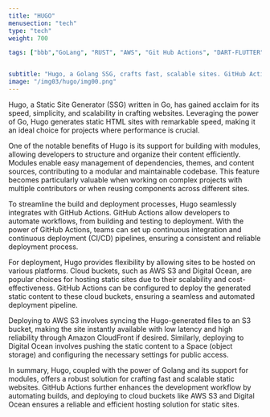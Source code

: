 ```yaml
---
title: "HUGO"
menusection: "tech"
type: "tech"
weight: 700

tags: ["bbb","GoLang", "RUST", "AWS", "Git Hub Actions", "DART-FLUTTER", "hugo", "DOCKER", "K8S", "KAFKA", "ESP32"]


subtitle: "Hugo, a Golang SSG, crafts fast, scalable sites. GitHub Actions, modules streamline builds. Deploy seamlessly to AWS S3, Digital Ocean buckets."
image: "/img03/hugo/img00.png"
---
```

Hugo, a Static Site Generator (SSG) written in Go, has gained acclaim for its speed, simplicity, and scalability in crafting websites. Leveraging the power of Go, Hugo generates static HTML sites with remarkable speed, making it an ideal choice for projects where performance is crucial.

One of the notable benefits of Hugo is its support for building with modules, allowing developers to structure and organize their content efficiently. Modules enable easy management of dependencies, themes, and content sources, contributing to a modular and maintainable codebase. This feature becomes particularly valuable when working on complex projects with multiple contributors or when reusing components across different sites.

To streamline the build and deployment processes, Hugo seamlessly integrates with GitHub Actions. GitHub Actions allow developers to automate workflows, from building and testing to deployment. With the power of GitHub Actions, teams can set up continuous integration and continuous deployment (CI/CD) pipelines, ensuring a consistent and reliable deployment process.

For deployment, Hugo provides flexibility by allowing sites to be hosted on various platforms. Cloud buckets, such as AWS S3 and Digital Ocean, are popular choices for hosting static sites due to their scalability and cost-effectiveness. GitHub Actions can be configured to deploy the generated static content to these cloud buckets, ensuring a seamless and automated deployment pipeline.

Deploying to AWS S3 involves syncing the Hugo-generated files to an S3 bucket, making the site instantly available with low latency and high reliability through Amazon CloudFront if desired. Similarly, deploying to Digital Ocean involves pushing the static content to a Space (object storage) and configuring the necessary settings for public access.

In summary, Hugo, coupled with the power of Golang and its support for modules, offers a robust solution for crafting fast and scalable static websites. GitHub Actions further enhances the development workflow by automating builds, and deploying to cloud buckets like AWS S3 and Digital Ocean ensures a reliable and efficient hosting solution for static sites.
